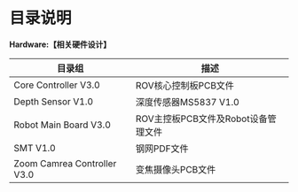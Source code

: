 # 目录说明
**Hardware:【相关硬件设计】**

| 目录组                      | 描述                                |
| --------------------------- | ----------------------------------- |
| Core Controller V3.0        | ROV核心控制板PCB文件                |
| Depth Sensor V1.0           | 深度传感器MS5837 V1.0               |
| Robot Main Board V3.0       | ROV主控板PCB文件及Robot设备管理文件 |
| SMT V1.0                    | 钢网PDF文件                         |
| Zoom Camrea Controller V3.0 | 变焦摄像头PCB文件                   |